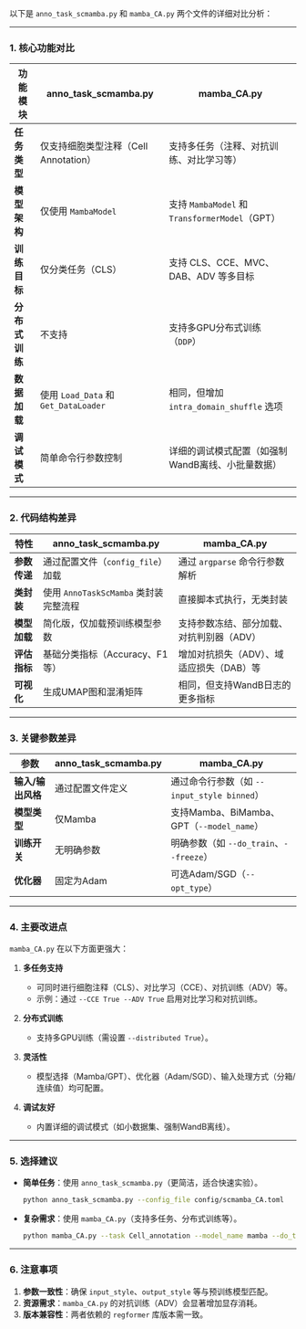 以下是 `anno_task_scmamba.py` 和 `mamba_CA.py` 两个文件的详细对比分析：

---

### **1. 核心功能对比**
| **功能模块**   | **anno_task_scmamba.py**              | **mamba_CA.py**                                   |
| -------------- | ------------------------------------- | ------------------------------------------------- |
| **任务类型**   | 仅支持细胞类型注释（Cell Annotation） | 支持多任务（注释、对抗训练、对比学习等）          |
| **模型架构**   | 仅使用 `MambaModel`                   | 支持 `MambaModel` 和 `TransformerModel`（GPT）    |
| **训练目标**   | 仅分类任务（CLS）                     | 支持 CLS、CCE、MVC、DAB、ADV 等多目标             |
| **分布式训练** | 不支持                                | 支持多GPU分布式训练（`DDP`）                      |
| **数据加载**   | 使用 `Load_Data` 和 `Get_DataLoader`  | 相同，但增加 `intra_domain_shuffle` 选项          |
| **调试模式**   | 简单命令行参数控制                    | 详细的调试模式配置（如强制WandB离线、小批量数据） |

---

### **2. 代码结构差异**
| **特性**     | **anno_task_scmamba.py**              | **mamba_CA.py**                           |
| ------------ | ------------------------------------- | ----------------------------------------- |
| **参数传递** | 通过配置文件（`config_file`）加载     | 通过 `argparse` 命令行参数解析            |
| **类封装**   | 使用 `AnnoTaskScMamba` 类封装完整流程 | 直接脚本式执行，无类封装                  |
| **模型加载** | 简化版，仅加载预训练模型参数          | 支持参数冻结、部分加载、对抗判别器（ADV） |
| **评估指标** | 基础分类指标（Accuracy、F1等）        | 增加对抗损失（ADV）、域适应损失（DAB）等  |
| **可视化**   | 生成UMAP图和混淆矩阵                  | 相同，但支持WandB日志的更多指标           |

---

### **3. 关键参数差异**
| **参数**          | **anno_task_scmamba.py** | **mamba_CA.py**                             |
| ----------------- | ------------------------ | ------------------------------------------- |
| **输入/输出风格** | 通过配置文件定义         | 通过命令行参数（如 `--input_style binned`） |
| **模型类型**      | 仅Mamba                  | 支持Mamba、BiMamba、GPT（`--model_name`）   |
| **训练开关**      | 无明确参数               | 明确参数（如 `--do_train`、`--freeze`）     |
| **优化器**        | 固定为Adam               | 可选Adam/SGD（`--opt_type`）                |

---

### **4. 主要改进点**
`mamba_CA.py` 在以下方面更强大：
1. **多任务支持**  
   - 可同时进行细胞注释（CLS）、对比学习（CCE）、对抗训练（ADV）等。
   - 示例：通过 `--CCE True --ADV True` 启用对比学习和对抗训练。

2. **分布式训练**  
   - 支持多GPU训练（需设置 `--distributed True`）。

3. **灵活性**  
   - 模型选择（Mamba/GPT）、优化器（Adam/SGD）、输入处理方式（分箱/连续值）均可配置。

4. **调试友好**  
   - 内置详细的调试模式（如小数据集、强制WandB离线）。

---

### **5. 选择建议**
- **简单任务**：使用 `anno_task_scmamba.py`（更简洁，适合快速实验）。  
  ```bash
  python anno_task_scmamba.py --config_file config/scmamba_CA.toml
  ```

- **复杂需求**：使用 `mamba_CA.py`（支持多任务、分布式训练等）。  
  ```bash
  python mamba_CA.py --task Cell_annotation --model_name mamba --do_train True --CCE True
  ```

---

### **6. 注意事项**
1. **参数一致性**：确保 `input_style`、`output_style` 等与预训练模型匹配。
2. **资源需求**：`mamba_CA.py` 的对抗训练（ADV）会显著增加显存消耗。
3. **版本兼容性**：两者依赖的 `regformer` 库版本需一致。